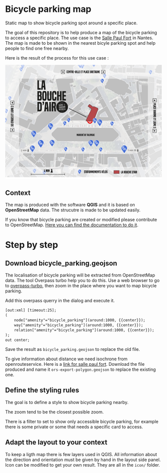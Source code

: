 # Bicycle parking map
Static map to show bicycle parking spot around a specific place. 

The goal of this repository is to help produce a map of the bicycle parking to access a specific place. The use case is the [Salle Paul Fort](https://www.openstreetmap.org/node/4484128529) in Nantes. The map is made to be shown in the nearest bicyle parking spot and help people to find one free nearby. 

Here is the result of the process for this use case :

![](bicycle_parking_map.png)

## Context

The map is produced with the software **QGIS** and it is based on **OpenStreetMap** data. The strucutre is made to be updated easily. 

If you know that bicycle parking are created or modified please contribute to OpenStreetMap. [Here you can find the documentation to do it](https://wiki.openstreetmap.org/wiki/Tag:amenity%3Dbicycle_parking).

# Step by step 

## Download bicycle_parking.geojson

The localisation of bicycle parking will be extracted from OpenStreetMap data. The tool Overpass turbo help you to do this. Use a web browser to go to [overpass-turbo](https://overpass-turbo.eu/s/1cRd), then zoom in the place where you want to map bicycle parking. 

Add this overpass querry in the dialog and execute it. 

```
[out:xml] [timeout:25];
(
    node["amenity"="bicycle_parking"](around:1000, {{center}});
    way["amenity"="bicycle_parking"](around:1000, {{center}});
    relation["amenity"="bicycle_parking"](around:1000, {{center}});
);
out center;
```

Save the result as `bicycle_parking.geojson` to replace the old file.

To give information about distance we need isochrone from openrouteservice. Here is a [link for salle paul fort](https://classic-maps.openrouteservice.org/reach?n1=47.221142&n2=-1.558111&n3=17&a=47.220909,-1.558231&b=2&i=0&j1=10&j2=2&undefined=1&k1=en-US&k2=km). Download the file produced and name it `ors-export-polygon.geojson` to replace the existing one.

## Define the styling rules

The goal is to define a style to show bicycle parking nearby. 

The zoom tend to be the closest possible zoom. 

There is a filter to set to show only accessible bicycle parking, for example there is some private or some that needs a specific card to access. 

## Adapt the layout to your context

To keep a ligth map there is few layers used in QGIS. All information about the direction and orientation must be given by hand in the layout side panel. Icon can be modified to get your own result. They are all in the `icon/` folder.
